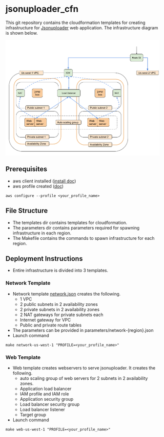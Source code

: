 # jsonuploader_cfn

This git repository contains the cloudformation templates for creating infrastructure for [Jsonuploader](https://github.com/mshakira/jsonuploader) web application. The infrastructure diagram is shown below.

![Infrastructure Diagram](img/Infrastructure.png)

## Prerequisites
- aws client installed ([install doc](https://docs.aws.amazon.com/cli/latest/userguide/installing.html))
- aws profile created ([doc](https://docs.aws.amazon.com/cli/latest/userguide/cli-chap-getting-started.html))
```
aws configure --profile <your_profile_name>
```

## File Structure
- The templates dir contains templates for cloudformation.
- The parameters dir contains parameters required for spawning infrastructure in each region.
- The Makefile contains the commands to spawn infrastructure for each region. 

## Deployment Instructions
- Entire infrastructure is divided into 3 templates.
### Network Template
- Network template [network.json](https://github.com/mshakira/jsonuploader_cfn/blob/master/templates/network.json) creates the following.
  - 1 VPC
  - 2 public subnets in 2 availability zones
  - 2 private subnets in 2 availability zones
  - 2 NAT gateways for private subnets each
  - Internet gateway for VPC
  - Public and private route tables 
- The parameters can be provided in parameters/network-{region}.json
- Launch command
```
make network-us-west-1 "PROFILE=<your_profile_name>"
```
### Web Template
- Web template creates webservers to serve jsonuploader. It creates the following.
  - auto scaling group of web servers for 2 subnets in 2 availability zones.
  - Application load balancer
  - IAM profile and IAM role
  - Application security group
  - Load balancer security group
  - Load balancer listener
  - Target group  
- Launch command
```
make web-us-west-1 "PROFILE=<your_profile_name>"
```
